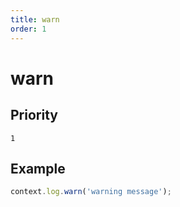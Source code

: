 ```yaml
---
title: warn
order: 1
---
```


# warn

<SinceBadge version="1.0.0" />

## Priority

`1`

## Example

```js
context.log.warn('warning message');
```
